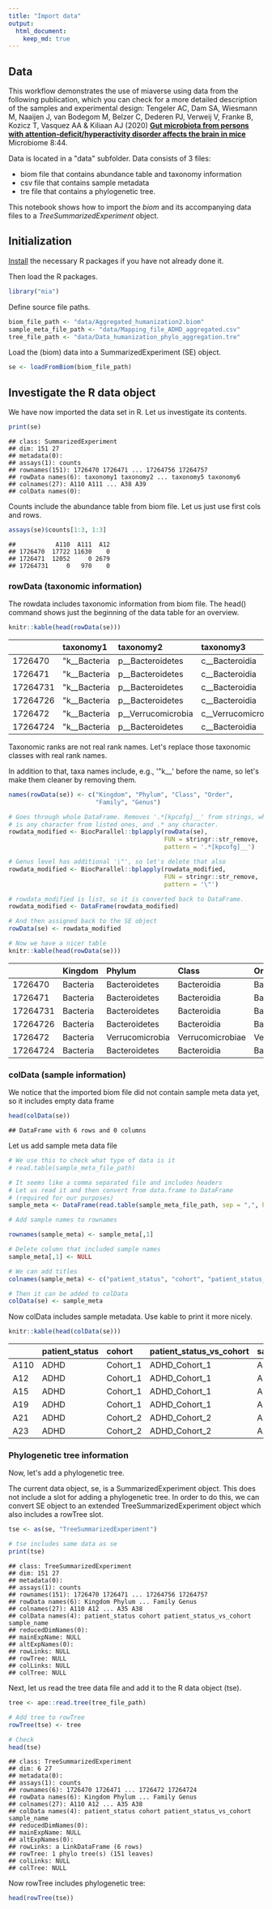 ```yaml
---
title: "Import data"
output: 
  html_document: 
    keep_md: true
---
```



## Data

This workflow demonstrates the use of miaverse using data from the
following publication, which you can check for a more detailed
description of the samples and experimental design: Tengeler AC, Dam
SA, Wiesmann M, Naaijen J, van Bodegom M, Belzer C, Dederen PJ,
Verweij V, Franke B, Kozicz T, Vasquez AA & Kiliaan AJ (2020) [**Gut
microbiota from persons with attention-deficit/hyperactivity disorder
affects the brain in
mice**](https://doi.org/10.1186/s40168-020-00816-x) Microbiome 8:44.


Data is located in a "data" subfolder. Data consists of 3 files: 

- biom file that contains abundance table and taxonomy information
- csv file that contains sample metadata
- tre file that contains a phylogenetic tree.

This notebook shows how to import the _biom_ and its accompanying data
files to a _TreeSummarizedExperiment_ object.


## Initialization

[Install](install.html) the necessary R packages if you have not already
done it.

Then load the R packages.


```r
library("mia")
```

Define source file paths.


```r
biom_file_path <- "data/Aggregated_humanization2.biom"
sample_meta_file_path <- "data/Mapping_file_ADHD_aggregated.csv"
tree_file_path <- "data/Data_humanization_phylo_aggregation.tre"
```

Load the (biom) data into a SummarizedExperiment (SE) object.


```r
se <- loadFromBiom(biom_file_path)
```


## Investigate the R data object

We have now imported the data set in R. Let us investigate its contents.


```r
print(se)
```

```
## class: SummarizedExperiment 
## dim: 151 27 
## metadata(0):
## assays(1): counts
## rownames(151): 1726470 1726471 ... 17264756 17264757
## rowData names(6): taxonomy1 taxonomy2 ... taxonomy5 taxonomy6
## colnames(27): A110 A111 ... A38 A39
## colData names(0):
```


Counts include the abundance table from biom file. Let us just use first cols and rows.


```r
assays(se)$counts[1:3, 1:3]
```

```
##           A110  A111  A12
## 1726470  17722 11630    0
## 1726471  12052     0 2679
## 17264731     0   970    0
```


### rowData (taxonomic information)

The rowdata includes taxonomic information from biom file. The head() command
shows just the beginning of the data table for an overview.


```r
knitr::kable(head(rowData(se)))
```



|         |taxonomy1    |taxonomy2          |taxonomy3           |taxonomy4             |taxonomy5              |taxonomy6           |
|:--------|:------------|:------------------|:-------------------|:---------------------|:----------------------|:-------------------|
|1726470  |"k__Bacteria |p__Bacteroidetes   |c__Bacteroidia      |o__Bacteroidales      |f__Bacteroidaceae      |g__Bacteroides"     |
|1726471  |"k__Bacteria |p__Bacteroidetes   |c__Bacteroidia      |o__Bacteroidales      |f__Bacteroidaceae      |g__Bacteroides"     |
|17264731 |"k__Bacteria |p__Bacteroidetes   |c__Bacteroidia      |o__Bacteroidales      |f__Porphyromonadaceae  |g__Parabacteroides" |
|17264726 |"k__Bacteria |p__Bacteroidetes   |c__Bacteroidia      |o__Bacteroidales      |f__Bacteroidaceae      |g__Bacteroides"     |
|1726472  |"k__Bacteria |p__Verrucomicrobia |c__Verrucomicrobiae |o__Verrucomicrobiales |f__Verrucomicrobiaceae |g__Akkermansia"     |
|17264724 |"k__Bacteria |p__Bacteroidetes   |c__Bacteroidia      |o__Bacteroidales      |f__Bacteroidaceae      |g__Bacteroides"     |

Taxonomic ranks are not real rank names. Let's replace those taxonomic classes 
with real rank names. 

In addition to that, taxa names include, e.g., '"k__' before the name, so let's
make them cleaner by removing them. 


```r
names(rowData(se)) <- c("Kingdom", "Phylum", "Class", "Order", 
                        "Family", "Genus")

# Goes through whole DataFrame. Removes '.*[kpcofg]__' from strings, where [kpcofg] 
# is any character from listed ones, and .* any character.
rowdata_modified <- BiocParallel::bplapply(rowData(se), 
                                           FUN = stringr::str_remove, 
                                           pattern = '.*[kpcofg]__')

# Genus level has additional '\"', so let's delete that also
rowdata_modified <- BiocParallel::bplapply(rowdata_modified, 
                                           FUN = stringr::str_remove, 
                                           pattern = '\"')

# rowdata_modified is list, so it is converted back to DataFrame. 
rowdata_modified <- DataFrame(rowdata_modified)

# And then assigned back to the SE object
rowData(se) <- rowdata_modified

# Now we have a nicer table
knitr::kable(head(rowData(se)))
```



|         |Kingdom  |Phylum          |Class            |Order              |Family              |Genus           |
|:--------|:--------|:---------------|:----------------|:------------------|:-------------------|:---------------|
|1726470  |Bacteria |Bacteroidetes   |Bacteroidia      |Bacteroidales      |Bacteroidaceae      |Bacteroides     |
|1726471  |Bacteria |Bacteroidetes   |Bacteroidia      |Bacteroidales      |Bacteroidaceae      |Bacteroides     |
|17264731 |Bacteria |Bacteroidetes   |Bacteroidia      |Bacteroidales      |Porphyromonadaceae  |Parabacteroides |
|17264726 |Bacteria |Bacteroidetes   |Bacteroidia      |Bacteroidales      |Bacteroidaceae      |Bacteroides     |
|1726472  |Bacteria |Verrucomicrobia |Verrucomicrobiae |Verrucomicrobiales |Verrucomicrobiaceae |Akkermansia     |
|17264724 |Bacteria |Bacteroidetes   |Bacteroidia      |Bacteroidales      |Bacteroidaceae      |Bacteroides     |

### colData (sample information)

We notice that the imported biom file did not contain sample meta data
yet, so it includes empty data frame


```r
head(colData(se))
```

```
## DataFrame with 6 rows and 0 columns
```


Let us add sample meta data file


```r
# We use this to check what type of data is it
# read.table(sample_meta_file_path)

# It seems like a comma separated file and includes headers
# Let us read it and then convert from data.frame to DataFrame
# (required for our purposes)
sample_meta <- DataFrame(read.table(sample_meta_file_path, sep = ",", header = FALSE))

# Add sample names to rownames

rownames(sample_meta) <- sample_meta[,1]

# Delete column that included sample names
sample_meta[,1] <- NULL

# We can add titles 
colnames(sample_meta) <- c("patient_status", "cohort", "patient_status_vs_cohort", "sample_name")

# Then it can be added to colData
colData(se) <- sample_meta
```

Now colData includes sample metadata. Use kable to print it more nicely.


```r
knitr::kable(head(colData(se)))
```



|     |patient_status |cohort   |patient_status_vs_cohort |sample_name |
|:----|:--------------|:--------|:------------------------|:-----------|
|A110 |ADHD           |Cohort_1 |ADHD_Cohort_1            |A110        |
|A12  |ADHD           |Cohort_1 |ADHD_Cohort_1            |A12         |
|A15  |ADHD           |Cohort_1 |ADHD_Cohort_1            |A15         |
|A19  |ADHD           |Cohort_1 |ADHD_Cohort_1            |A19         |
|A21  |ADHD           |Cohort_2 |ADHD_Cohort_2            |A21         |
|A23  |ADHD           |Cohort_2 |ADHD_Cohort_2            |A23         |


### Phylogenetic tree information

Now, let's add a phylogenetic tree.

The current data object, se, is a SummarizedExperiment object. This
does not include a slot for adding a phylogenetic tree. In order to do
this, we can convert SE object to an extended TreeSummarizedExperiment
object which also includes a rowTree slot.



```r
tse <- as(se, "TreeSummarizedExperiment")

# tse includes same data as se
print(tse)
```

```
## class: TreeSummarizedExperiment 
## dim: 151 27 
## metadata(0):
## assays(1): counts
## rownames(151): 1726470 1726471 ... 17264756 17264757
## rowData names(6): Kingdom Phylum ... Family Genus
## colnames(27): A110 A12 ... A35 A38
## colData names(4): patient_status cohort patient_status_vs_cohort sample_name
## reducedDimNames(0):
## mainExpName: NULL
## altExpNames(0):
## rowLinks: NULL
## rowTree: NULL
## colLinks: NULL
## colTree: NULL
```

Next, let us read the tree data file and add it to the R data object (tse).



```r
tree <- ape::read.tree(tree_file_path)

# Add tree to rowTree
rowTree(tse) <- tree

# Check
head(tse)
```

```
## class: TreeSummarizedExperiment 
## dim: 6 27 
## metadata(0):
## assays(1): counts
## rownames(6): 1726470 1726471 ... 1726472 17264724
## rowData names(6): Kingdom Phylum ... Family Genus
## colnames(27): A110 A12 ... A35 A38
## colData names(4): patient_status cohort patient_status_vs_cohort sample_name
## reducedDimNames(0):
## mainExpName: NULL
## altExpNames(0):
## rowLinks: a LinkDataFrame (6 rows)
## rowTree: 1 phylo tree(s) (151 leaves)
## colLinks: NULL
## colTree: NULL
```

Now rowTree includes phylogenetic tree:


```r
head(rowTree(tse))
```

